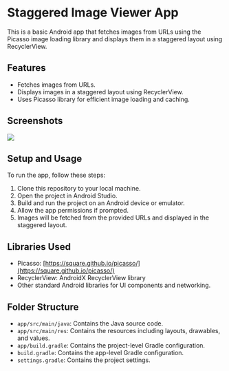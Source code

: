 # Staggered Image Viewer App

This is a basic Android app that fetches images from URLs using the Picasso image loading library and displays them in a staggered layout using RecyclerView.

## Features

- Fetches images from URLs.
- Displays images in a staggered layout using RecyclerView.
- Uses Picasso library for efficient image loading and caching.

## Screenshots

![](app/src/main/res/drawable/screenshot.png)

## Setup and Usage

To run the app, follow these steps:

1. Clone this repository to your local machine.
2. Open the project in Android Studio.
3. Build and run the project on an Android device or emulator.
4. Allow the app permissions if prompted.
5. Images will be fetched from the provided URLs and displayed in the staggered layout.

## Libraries Used

- Picasso: [https://square.github.io/picasso/](https://square.github.io/picasso/)
- RecyclerView: AndroidX RecyclerView library
- Other standard Android libraries for UI components and networking.

## Folder Structure

- `app/src/main/java`: Contains the Java source code.
- `app/src/main/res`: Contains the resources including layouts, drawables, and values.
- `app/build.gradle`: Contains the project-level Gradle configuration.
- `build.gradle`: Contains the app-level Gradle configuration.
- `settings.gradle`: Contains the project settings.

